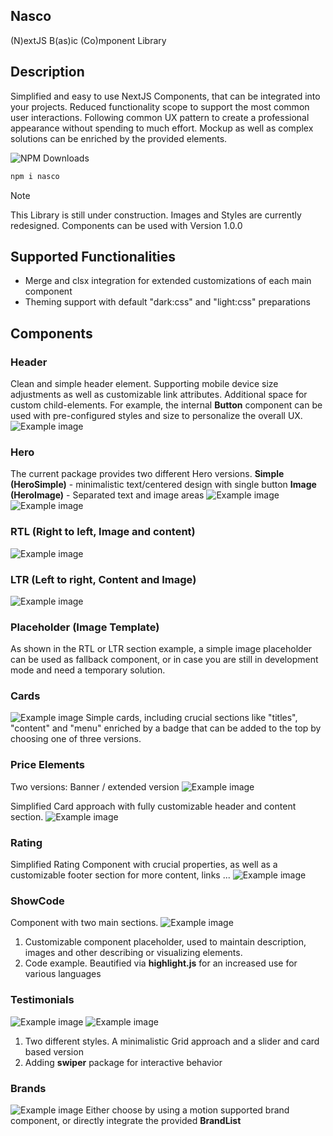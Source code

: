 
## Nasco

(N)extJS B(as)ic (Co)mponent Library

## Description
Simplified and easy to use NextJS Components, that can be integrated into your projects.
Reduced functionality scope to support the most common user interactions. Following common UX pattern
to create a professional appearance without spending to much effort. Mockup as well as complex solutions
can be enriched by the provided elements.


![NPM Downloads](https://img.shields.io/npm/dw/:nasco)

```bash
npm i nasco
```

> [!NOTE]
> This Library is still under construction. Images and Styles are currently redesigned.
> Components can be used with Version 1.0.0

## Supported Functionalities
- Merge and clsx integration for extended customizations of each main component
- Theming support with default "dark:css" and "light:css" preparations

## Components

### Header
Clean and simple header element. Supporting mobile device size adjustments as well as customizable link attributes.
Additional space for custom child-elements. For example, the internal **Button** component can be used with pre-configured styles and size
to personalize the overall UX.
![Example image](https://github.com/clemensgoering/nasco/raw/master/docs/header_20240930.png)

### Hero
The current package provides two different Hero versions.
**Simple (HeroSimple)** - minimalistic text/centered design with single button
**Image (HeroImage)** - Separated text and image areas
![Example image](https://github.com/clemensgoering/nasco/raw/master/docs/hero_20240930.png)
![Example image](https://github.com/clemensgoering/nasco/raw/master/docs/hero_2_20240930.png)

### RTL (Right to left, Image and content)
![Example image](https://github.com/clemensgoering/nasco/raw/master/docs/rtl_20240929.png)

### LTR (Left to right, Content and Image)
![Example image](https://github.com/clemensgoering/nasco/raw/master/docs/ltr_20240929.png)

### Placeholder (Image Template)
As shown in the RTL or LTR section example, a simple image placeholder can be used as fallback component,
or in case you are still in development mode and need a temporary solution.

### Cards
![Example image](https://github.com/clemensgoering/nasco/raw/master/docs/cards_20241003.png)
Simple cards, including crucial sections like "titles", "content" and "menu" enriched by a badge that
can be added to the top by choosing one of three versions.

### Price Elements
Two versions: 
Banner / extended version
![Example image](https://github.com/clemensgoering/nasco/raw/master/docs/price_1_20240929.png)

Simplified Card approach with fully customizable header and content section.
![Example image](https://github.com/clemensgoering/nasco/raw/master/docs/price_2_20240929.png)

### Rating
Simplified Rating Component with crucial properties, as well as a customizable footer section for more content, links ...
![Example image](https://github.com/clemensgoering/nasco/raw/master/docs/ratings_20240929.png)

### ShowCode
Component with two main sections.
![Example image](https://github.com/clemensgoering/nasco/raw/master/docs/showcode_20240929.png)
1. Customizable component placeholder, used to maintain description, images and other describing or visualizing elements.
2. Code example. Beautified via **highlight.js** for an increased use for various languages

### Testimonials

![Example image](https://github.com/clemensgoering/nasco/raw/master/docs/testimonial_20241003.png)
![Example image](https://github.com/clemensgoering/nasco/raw/master/docs/testimonial_2_20241003.png)
1. Two different styles. A minimalistic Grid approach and a slider and card based version
2. Adding **swiper** package for interactive behavior

### Brands

![Example image](https://github.com/clemensgoering/nasco/raw/master/docs/brands_20241003.png)
Either choose by using a motion supported brand component, or directly integrate the provided **BrandList**